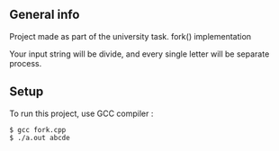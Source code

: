 ## General info
Project made as part of the university task. 
fork() implementation

Your input string will be divide, and every single letter will be separate process.

## Setup
To run this project, use GCC compiler :

```
$ gcc fork.cpp 
$ ./a.out abcde
```
